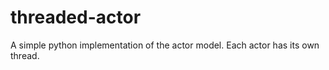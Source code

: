 threaded-actor
==============

A simple python implementation of the actor model. Each actor has its own thread.
